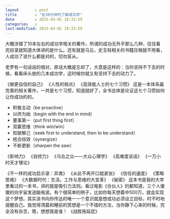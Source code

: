 ```yaml
---
layout       : post
title        : "在30分钟内了解成功学"
date         : 2015-03-01 19:33:59
categories   : 
last-modified: 2015-03-01 19:33:59
---
```


大概涉猎了10本左右的成功学相关的著作，所谓的成功无外乎那么几种，往往看完目录就知道大体讲的是什么。还有就是马云，史玉柱相关的书籍压根就不用看，人成功了说什么都是对的，切勿盲从。

老罗有一句话说的很对，原话大概是忘却了，大意是这样的：当你坚持不下去的时候，看看床头放的几本成功学，这时候你就又有坚持下去的动力了。

《做更自信的自己》
《人性的弱点》
《高效能人士的七个习惯》
这是一本体系最完善的相关著作，一共是七个习惯，知道就好了，全书总体是论证这七个习惯如何让你成功的的。
- 积极主动（be proactive）
- 以终为始（begin with the end in mind）
- 要事第一（put first thing first）
- 双赢思维（think win/win）
- 知彼解己（seek first to understand, then to be understand）
- 统合综效（synergize）
- 不断更新（sharpen the saw）


《影响力》
《自控力》
《乌合之众——大众心理学》
《高难度谈话》
《一万小时天才理论》

《不一样的成功启示录：异类》
《从此不再开口就紧张》
《信任的速度》
《策略思维》
《大数据时代：生活，工作与思维的大变革》
《秘密》
这本书是我的大学里看过的一本书，讲的就是吸引力法则。看过电影《合伙人》的都知道，三个人傻傻的向宇宙发送脑电波。有个很简单的例子，比如你每天想着中500万，就会实现这个梦想。其实该书向你传达的唯一一个意识就是想成功必须设立目标，时不时地提醒自己。我觉得清晨和睡前的冥想是一个不错的方法，当你静下心来的时候，完全没有杂念，嗯，想想我是谁！
《战胜拖延症》